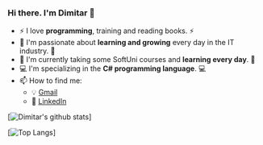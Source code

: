 ### Hi there. I'm Dimitar :wave:
- :zap: I love **programming**, training and reading books. :zap:
- 🌱 I'm passionate about **learning and growing** every day in the IT industry. 🌱
- :100: I'm currently taking some SoftUni courses and **learning every day**. :100:
- :computer: I'm specializing in the **C# programming language**. :computer:
- 📫 How to find me: 
  - :bulb: [Gmail](mitiokrikad@gmail.com)
  - :office: [LinkedIn](https://www.linkedin.com/in/dimitar-nikolov-646a99200/)
 
[![Dimitar's github stats](https://github-readme-stats.vercel.app/api?username=dimitar47&count_private=true&show_icons=true&theme=radical&hide_rank=false)]


[![Top Langs](https://github-readme-stats.vercel.app/api/top-langs/?username=dimitar47)]
<!--
**Dimitar47/Dimitar47** is a ✨ _special_ ✨ repository because its `README.md` (this file) appears on your GitHub profile.

Here are some ideas to get you started:

- 🔭 I’m currently working on ...
- 🌱 I’m currently learning ...
- 👯 I’m looking to collaborate on ...
- 🤔 I’m looking for help with ...
- 💬 Ask me about ...
- 📫 How to reach me: ...
- 😄 Pronouns: ...
- ⚡ Fun fact: ...
-->
